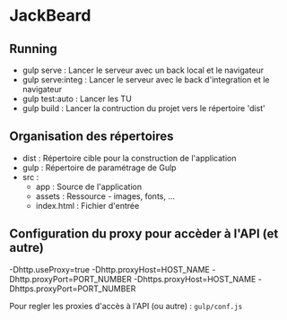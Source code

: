 # JackBeard

## Running

* gulp serve : Lancer le serveur avec un back local et le navigateur
* gulp serve:integ : Lancer le serveur avec le back d'integration et le navigateur
* gulp test:auto : Lancer les TU
* gulp build : Lancer la contruction du projet vers le répertoire 'dist'

## Organisation des répertoires

* dist : Répertoire cible pour la construction de l'application
* gulp : Répertoire de paramétrage de Gulp
* src : 
  * app : Source de l'application
  * assets : Ressource - images, fonts, ...
  * index.html : Fichier d'entrée

## Configuration du proxy pour accèder à l'API (et autre)
-Dhttp.useProxy=true -Dhttp.proxyHost=HOST_NAME -Dhttp.proxyPort=PORT_NUMBER -Dhttps.proxyHost=HOST_NAME -Dhttps.proxyPort=PORT_NUMBER

Pour regler les proxies d'accès à l'API (ou autre) : `gulp/conf.js`

